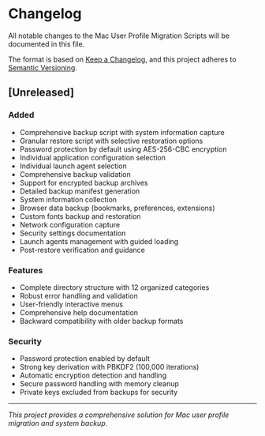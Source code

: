 # Changelog

All notable changes to the Mac User Profile Migration Scripts will be documented in this file.

The format is based on [Keep a Changelog](https://keepachangelog.com/en/1.0.0/),
and this project adheres to [Semantic Versioning](https://semver.org/spec/v2.0.0.html).

## [Unreleased]

### Added
- Comprehensive backup script with system information capture
- Granular restore script with selective restoration options
- Password protection by default using AES-256-CBC encryption
- Individual application configuration selection
- Individual launch agent selection
- Comprehensive backup validation
- Support for encrypted backup archives
- Detailed backup manifest generation
- System information collection
- Browser data backup (bookmarks, preferences, extensions)
- Custom fonts backup and restoration
- Network configuration capture
- Security settings documentation
- Launch agents management with guided loading
- Post-restore verification and guidance

### Features
- Complete directory structure with 12 organized categories
- Robust error handling and validation
- User-friendly interactive menus
- Comprehensive help documentation
- Backward compatibility with older backup formats

### Security
- Password protection enabled by default
- Strong key derivation with PBKDF2 (100,000 iterations)
- Automatic encryption detection and handling
- Secure password handling with memory cleanup
- Private keys excluded from backups for security

---

*This project provides a comprehensive solution for Mac user profile migration and system backup.*
